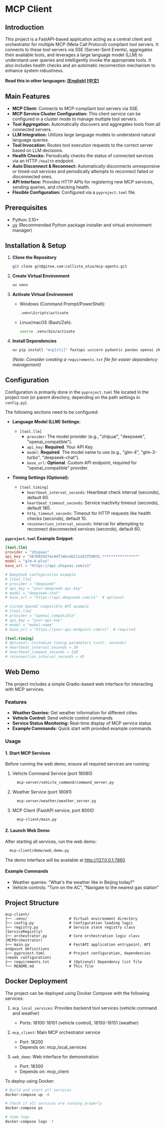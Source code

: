 # MCP Client

## Introduction

This project is a FastAPI-based application acting as a central client and orchestrator for multiple MCP (Meta Call Protocol) compliant tool servers. It connects to these tool servers via SSE (Server-Sent Events), aggregates their available tools, and leverages a large language model (LLM) to understand user queries and intelligently invoke the appropriate tools. It also includes health checks and an automatic reconnection mechanism to enhance system robustness.

**Read this in other languages: [[English]](README.md)   [[中文]](README_zh.md)**


## Main Features

* **MCP Client:** Connects to MCP-compliant tool servers via SSE.
* **MCP Service Cluster Configuration:** This client service can be configured in a cluster mode to manage multiple tool servers.
* **Tool Aggregation:** Automatically discovers and aggregates tools from all connected servers.
* **LLM Integration:** Utilizes large language models to understand natural language queries.
* **Tool Invocation:** Routes tool execution requests to the correct server based on LLM decisions.
* **Health Checks:** Periodically checks the status of connected services via an HTTP `/health` endpoint.
* **Auto Disconnect & Reconnect:** Automatically disconnects unresponsive or timed-out services and periodically attempts to reconnect failed or disconnected ones.
* **API Interface:** Provides HTTP APIs for registering new MCP services, sending queries, and checking health.
* **Flexible Configuration:** Configured via a `pyproject.toml` file.

## Prerequisites

* Python 3.10+
* [uv](https://github.com/astral-sh/uv) (Recommended Python package installer and virtual environment manager)

## Installation & Setup

1.  **Clone the Repository**
    ```bash
    git clone git@gitee.com:callisto_atuo/mcp-agents.git
    ```

2.  **Create Virtual Environment**
    ```bash
    uv venv
    ```

3.  **Activate Virtual Environment**
    * Windows (Command Prompt/PowerShell):
        ```cmd
        .venv\Scripts\activate
        ```
    * Linux/macOS (Bash/Zsh):
        ```bash
        source .venv/bin/activate
        ```

4.  **Install Dependencies**
    ```bash
    uv pip install "mcp[cli]" fastapi uvicorn pydantic pandas openai zhipuai httpx toml
    ```
    *(Note: Consider creating a `requirements.txt` file for easier dependency management)*

## Configuration

Configuration is primarily done in the `pyproject.toml` file located in the project root (or parent directory, depending on the path settings in `config.py`).

The following sections need to be configured:

* **Language Model (LLM) Settings:**
    * `[tool.llm]`
        * `provider`: The model provider (e.g., "zhipuai", "deepseek", "openai_compatible").
        * `api_key`: **Required**. Your API Key.
        * `model`: **Required**. The model name to use (e.g., "glm-4", "glm-3-turbo", "deepseek-chat").
        * `base_url`: **Optional**. Custom API endpoint, required for "openai_compatible" provider.

* **Timing Settings (Optional):**
    * `[tool.timing]`
        * `heartbeat_interval_seconds`: Heartbeat check interval (seconds), default 60.
        * `heartbeat_timeout_seconds`: Service inactivity timeout (seconds), default 180.
        * `http_timeout_seconds`: Timeout for HTTP requests like health checks (seconds), default 10.
        * `reconnection_interval_seconds`: Interval for attempting to reconnect disconnected services (seconds), default 60.

**`pyproject.toml` Example Snippet:**

```toml
[tool.llm]
provider = "zhipuai"
api_key = "3b7b82927ac44f14bceb211a52f59031.****************"
model = "glm-4-plus"
base_url = "https://api.zhipuai.com/v1"

# DeepSeek configuration example
# [tool.llm]
# provider = "deepseek"
# api_key = "your-deepseek-api-key"
# model = "deepseek-chat"
# base_url = "https://api.deepseek.com/v1"  # optional

# Custom OpenAI compatible API example
# [tool.llm]
# provider = "openai_compatible"
# api_key = "your-api-key"
# model = "model-name"
# base_url = "https://your-api-endpoint.com/v1"  # required

[tool.timing]
# Optional: Customize timing parameters (unit: seconds)
# heartbeat_interval_seconds = 30
# heartbeat_timeout_seconds = 120
# reconnection_interval_seconds = 45
```

## Web Demo

The project includes a simple Gradio-based web interface for interacting with MCP services.

### Features

* **Weather Queries:** Get weather information for different cities
* **Vehicle Control:** Send vehicle control commands
* **Service Status Monitoring:** Real-time display of MCP service status
* **Example Commands:** Quick start with provided example commands

### Usage

#### 1. Start MCP Services

Before running the web demo, ensure all required services are running:

1. Vehicle Command Service (port 18080)
   ```bash
     mcp-server/vehicle_command/command_server.py
   ```

2. Weather Service (port 18081)
   ```bash
     mcp-server/weather/weather_server.py
   ```

3. MCP Client (FastAPI service, port 8000)
   ```bash
     mcp-client/main.py
   ```

#### 2. Launch Web Demo

After starting all services, run the web demo:

```bash
  mcp-client/demo/web_demo.py
```

The demo interface will be available at http://127.0.0.1:7860

#### Example Commands

* Weather queries: "What's the weather like in Beijing today?"
* Vehicle controls: "Turn on the AC", "Navigate to the nearest gas station"

## Project Structure
```
mcp-client/
├── .venv/                   # Virtual environment directory
├── config.py                # Configuration loading logic
├── registry.py              # Service state registry class (ServiceRegistry)
├── orchestrator.py          # Core orchestration logic class (MCPOrchestrator)
├── main.py                  # FastAPI application entrypoint, API endpoint definitions
├── pyproject.toml           # Project configuration, dependencies (needs configuration)
├── requirements.txt         # (Optional) Dependency list file
└── README.md                # This file

```

## Docker Deployment

The project can be deployed using Docker Compose with the following services:

1. `mcp_local_services`: Provides backend tool services (vehicle command and weather)
   - Ports: 18100-18101 (vehicle control), 18150-18151 (weather)

2. `mcp_client`: Main MCP orchestrator service
   - Port: 18200
   - Depends on: mcp_local_services

3. `web_demo`: Web interface for demonstration
   - Port: 18300
   - Depends on: mcp_client

To deploy using Docker:

```bash
# Build and start all services
docker-compose up -d

# Check if all services are running properly
docker-compose ps

# View logs
docker-compose logs -f
```
